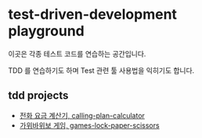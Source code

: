 # test-driven-development playground

이곳은 각종 테스트 코드를 연습하는 공간입니다.

TDD 를 연습하기도 하며 Test 관련 툴 사용법을 익히기도 합니다.

## tdd projects

- [전화 요금 계산기, calling-plan-calculator](#)
- [가위바위보 게임, games-lock-paper-scissors]([#](https://github.com/my-research/test-driven-development/tree/master/games-lock-paper-scissors))
